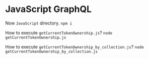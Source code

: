 # JavaScript GraphQL
Now `JavaScript` directory.
`npm i`

How to execute `getCurrentTokenOwnership.js`?
`node getCurrentTokenOwnership.js`

How to execute `getCurrentTokenOwnership_by_collection.js`?
`node getCurrentTokenOwnership_by_collection.js`
